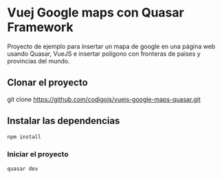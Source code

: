 # Vuej Google maps con Quasar Framework
Proyecto de ejemplo para insertar un mapa de google en una página web usando Quasar, VueJS e insertar polígono con fronteras de paises y provincias del mundo.

## Clonar el proyecto

git clone https://github.com/codigojs/vuejs-google-maps-quasar.git

## Instalar las dependencias
```bash
npm install
```

### Iniciar el proyecto
```bash
quasar dev
```
